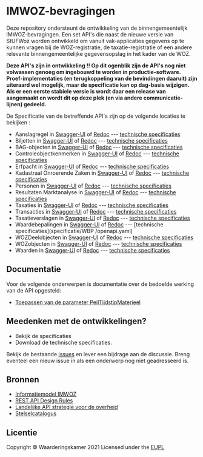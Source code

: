 # IMWOZ-bevragingen

Deze repository ondersteunt de ontwikkeling van de binnengemeentelijk IMWOZ-bevragingen.
Een set API's die naast de nieuwe versie van StUFWoz worden ontwikkeld om vanuit vak-applicaties gegevens op te kunnen vragen bij de WOZ-registratie, de taxatie-registratie of een andere relevante binnengemeentelijke gegevensopslag in het kader van de WOZ.

**Deze API's zijn in ontwikkeling !! Op dit ogenblik zijn de API's nog niet volwassen genoeg om ingebouwd te worden in productie-software.**
**Proef-implementaties (en terugkoppeling van de bevindingen daaruit) zijn uiteraard wel mogelijk, maar de specificatie kan op dag-basis wijzigen.**
**Als er een eerste stabiele versie is wordt daar een release van aangemaakt en wordt dit op deze plek (en via andere communicatie-lijnen) gedeeld.**

De Specificatie van de betreffende API's zijn op de volgende locaties te bekijken :
 - Aanslagregel in [Swagger-UI](https://vng-realisatie.github.io/IMWOZ-bevragingen/ASL-swagger-ui) of [Redoc](https://vng-realisatie.github.io/IMWOZ-bevragingen/ASL-redoc) --- [technische specificaties](specificatie/ASL/openapi.yaml)
 - Biljetten in [Swagger-UI](https://vng-realisatie.github.io/IMWOZ-bevragingen/BLJ-swagger-ui) of [Redoc](https://vng-realisatie.github.io/IMWOZ-bevragingen/BLJ-redoc) --- [technische specificaties](specificatie/BLJ/openapi.yaml)
 - BAG-objecten in [Swagger-UI](https://vng-realisatie.github.io/IMWOZ-bevragingen/BAG-swagger-ui) of [Redoc](https://vng-realisatie.github.io/IMWOZ-bevragingen/BAG-redoc) --- [technische specificaties](specificatie/BAG/openapi.yaml)
 - Controleobjectkenmerken in [Swagger-UI](https://vng-realisatie.github.io/IMWOZ-bevragingen/CTL-swagger-ui) of [Redoc](https://vng-realisatie.github.io/IMWOZ-bevragingen/CTL-redoc) --- [technische specificaties](specificatie/CTL/openapi.yaml)
 - Erfpacht in [Swagger-UI](https://vng-realisatie.github.io/IMWOZ-bevragingen/Erfpacht-swagger-ui) of [Redoc](https://vng-realisatie.github.io/IMWOZ-bevragingen/Erfpacht-redoc) --- [technische specificaties](specificatie/Erfpacht/openapi.yaml)
 - Kadastraal Onroerende Zaken in [Swagger-UI](https://vng-realisatie.github.io/IMWOZ-bevragingen/KOZ-swagger-ui) of [Redoc](https://vng-realisatie.github.io/IMWOZ-bevragingen/KOZ-redoc) --- [technische specificaties](specificatie/KOZ/openapi.yaml)
 - Personen in [Swagger-UI](https://vng-realisatie.github.io/IMWOZ-bevragingen/PRS-swagger-ui) of [Redoc](https://vng-realisatie.github.io/IMWOZ-bevragingen/PRS-redoc) --- [technische specificaties](specificatie/PRS/openapi.yaml)
 - Resultaten Marktanalyse in [Swagger-UI](https://vng-realisatie.github.io/IMWOZ-bevragingen/RMA-swagger-ui) of [Redoc](https://vng-realisatie.github.io/IMWOZ-bevragingen/RMA-redoc) --- [technische specificaties](specificatie/RMA/openapi.yaml)
 - Taxaties in [Swagger-UI](https://vng-realisatie.github.io/IMWOZ-bevragingen/TAX-swagger-ui) of [Redoc](https://vng-realisatie.github.io/IMWOZ-bevragingen/TAX-redoc) --- [technische specificaties](specificatie/TAX/openapi.yaml)
 - Transacties in [Swagger-UI](https://vng-realisatie.github.io/IMWOZ-bevragingen/TRN-swagger-ui) of [Redoc](https://vng-realisatie.github.io/IMWOZ-bevragingen/TRN-redoc) --- [technische specificaties](specificatie/TRN/openapi.yaml)
 - Taxatieverslagen in [Swagger-UI](https://vng-realisatie.github.io/IMWOZ-bevragingen/TVS-swagger-ui) of [Redoc](https://vng-realisatie.github.io/IMWOZ-bevragingen/TVS-redoc) --- [technische specificaties](specificatie/TVS/openapi.yaml)
 - Waardebepalingen in [Swagger-UI](https://vng-realisatie.github.io/IMWOZ-bevragingen/WBP-swagger-ui) of [Redoc](https://vng-realisatie.github.io/IMWOZ-bevragingen/WBP-redoc) --- [technische specificaties](specificatie/WBP /openapi.yaml)
 - WOZDeelobjecten in [Swagger-UI](https://vng-realisatie.github.io/IMWOZ-bevragingen/WDO-swagger-ui) of [Redoc](https://vng-realisatie.github.io/IMWOZ-bevragingen/WDO-redoc) --- [technische specificaties](specificatie/WDO/openapi.yaml)
 - WOZobjecten in [Swagger-UI](https://vng-realisatie.github.io/IMWOZ-bevragingen/WOZ-swagger-ui) of [Redoc](https://vng-realisatie.github.io/IMWOZ-bevragingen/WOZ-redoc) --- [technische specificaties](specificatie/WOZ/openapi.yaml)
 - Waarden in [Swagger-UI](https://vng-realisatie.github.io/IMWOZ-bevragingen/WRD-swagger-ui) of [Redoc](https://vng-realisatie.github.io/IMWOZ-bevragingen/WRD-redoc) --- [technische specificaties](specificatie/WRD/openapi.yaml)

## Documentatie

Voor de volgende onderwerpen is documentatie over de bedoelde werking van de API opgesteld:
 - [Toepassen van de parameter PeilTijdstipMaterieel](/documentatie/gebruikPeilTijdstipMaterieel.md)

## Meedenken met de ontwikkelingen?

* Bekijk de specificaties
* Download de technische specificaties.

Bekijk de bestaande [issues](https://github.com/VNG-Realisatie/IMWOZ-bevragingen/issues) en lever een bijdrage aan de discussie. Breng eventeel een nieuw issue in als een onderwerp nog niet geadresseerd is.

## Bronnen

* [Informatiemodel IMWOZ](https://rkathman.home.xs4all.nl/IMWOZ/IMWOZ.html)
* [REST API Design Rules](https://docs.geostandaarden.nl/api/API-Designrules/)
* [Landelijke API strategie voor de overheid](https://geonovum.github.io/KP-APIs/)
* [Stelselcatalogus](https://www.stelselcatalogus.nl/registraties/registratie?id=http://opendata.stelselcatalogus.nl/id/registratie/WOZ)


## Licentie

Copyright &copy; Waarderingskamer 2021
Licensed under the [EUPL](https://github.com/VNG-Realisatie/IMWOZ-bevragingen/blob/master/LICENCE.md)

